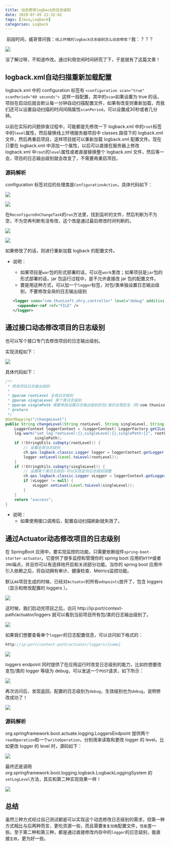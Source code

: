 ```yaml
---
title: 动态修改logback的日志级别
date: 2020-07-05 22:32:42
tags: [Java,Logback]
categories: Logback
---
```


<img src="https://layne666.cn/images/%E7%BE%8E%E7%90%B4.gif" alt="" data-action="zoom" style="display: inline-block;"> 前段时间，威哥曾问我：`线上环境的logback日志级别怎么动态修改？`我：？？？

![](../images/动态修改logback的日志级别/1.jpg)

没了解过呀，不知道咋改。通过利用空闲时间研究了下，于是就有了这篇文章！<!--more-->

## logback.xml自动扫描重新加载配置

logback.xml 中的 configuration 标签有 `<configuration scan="true" scanPeriod="60 seconds"> `这样一段配置，其中的`scan`如果设置为 true 的话，项目在启动后就会默认每一分钟自动扫描配置文件，如果有改变则重新加载，而我们还可以设置自动扫描的时间间隔属性`scanPeriod`，可以设置成30秒或者几分钟。

以前在实际的问题排查过程中，可能都是先修改一下 logback.xml 中的`root`标签中的`level`属性，然后替换线上环境服务器项目中 classes 路径下的 logback.xml 文件，然后再重启项目，这样项目就可以重新加载 logback.xml 配置文件。现在只要在 logback.xml 中添加一个属性，以后可以直接在服务器上修改 logback.xml 中`root`的`level`属性或者直接替换整个 logback.xml 文件，然后等一会，项目的日志输出级别就会改变了，不需要再重启项目。

### 源码解析

configuration 标签对应的处理类是`ConfigurationAction`，具体代码如下：

![](../images/动态修改logback的日志级别/2.png)

![](../images/动态修改logback的日志级别/3.png)

在`ReconfigureOnChangeTask`的`run`方法里，找到监听的文件，然后判断为不为空，不为空再判断有没有改，这个改是通过最后修改时间判断的。

![](../images/动态修改logback的日志级别/4.png)

![](../images/动态修改logback的日志级别/5.png)

如果修改了的话，则进行重新加载 logback 的配置文件。

* 说明：
  * 如果项目是`war`包的形式部署的话，可以在`work`里改；如果项目是`jar`包的形式部署的话，jar 包运行过程中，是不允许直接改 jar 包的配置文件。
  * 要是用这种方式，可以加一个`logger`标签，对包/类单独设置日志输出级别，不要修改全局的日志输出级别

  ```xml
  <logger name="com.thunisoft.xhry.controller" level="debug" additivity="false">
  	<appender-ref ref="FILE" />
  </logger>
  ```

  

## 通过接口动态修改项目的日志级别

也可以写个接口专门去修改项目的日志输出级别。

实现流程如下：

![](../images/动态修改logback的日志级别/6.png)

具体代码如下：

```java
/**
 * 修改项目日志输出级别
 *
 * @param rootLevel 全局日志级别
 * @param singleLevel 某个类日志级别
 * @param singlePath 需要单独设置日志输出级别的包/类的全限定名（例:com.thunisoft.xhry.controller）
 * @return
 */
@GetMapping("/changeLevel")
public String changeLevel(String rootLevel, String singleLevel, String singlePath) {
    LoggerContext loggerContext = (LoggerContext) LoggerFactory.getILoggerFactory();
    log.warn("set log rootLevel:{},singleLevel:{},singlePath:{}", rootLevel, singleLevel,
             singlePath);
    if (!StringUtils.isEmpty(rootLevel)) {
        // 设置全局日志级别
        ch.qos.logback.classic.Logger logger = loggerContext.getLogger("root");
        logger.setLevel(Level.toLevel(rootLevel));
    }
    if (!StringUtils.isEmpty(singleLevel)) {
        // 设置某个类日志级别-可以实现定向日志级别调整
        ch.qos.logback.classic.Logger vLogger = loggerContext.getLogger(singlePath);
        if (vLogger != null) {
            vLogger.setLevel(Level.toLevel(singleLevel));
        }
    }
    return "success";
}
```

* 说明：
  * 如果使用接口调用后，配置自动扫描刷新就失效了。

## 通过Actuator动态修改项目的日志级别

在 SpringBoot 应用中，要实现监控的功能，只需要依赖组件`spring-boot-starter-actuator`。它提供了很多监控和管理你的 spring boot 应用的`HTTP`或者`JMX`端点，并且你可以有选择地开启和关闭部分功能。当你的 spring boot 应用中引入依赖之后，将自动拥有审计、健康检查、Metrics监控功能。

默认`A6`项目生成的时候，已经对`Actuator`的所有`ednpoints`放开了，包含 loggers（显示和修改配置的 loggers ）。

![](../images/动态修改logback的日志级别/7.png)

这时候，我们启动完项目之后，访问 http://ip:port/context-path/actuator/loggers 就可以看到当前项目所有包/类的日志输出级别了。

![](../images/动态修改logback的日志级别/8.png)

如果我们想要查看单个`logger`的日志配置信息，可以访问如下格式的：

```java
http://ip:port/context-path/actuator/loggers/{name}
```

![](../images/动态修改logback的日志级别/9.png)

loggers endpoint 同时提供了在应用运行时改变日志级别的能力，比如你想要改变包/类的 logger 等级为 debug，可以发送一个`POST`请求，如下所示：

![](../images/动态修改logback的日志级别/10.png)

再次访问后，发现返回，配置的日志级别为`debug`，生效级别也为`debug`，说明修改成功了！

![](../images/动态修改logback的日志级别/11.png)

### 源码解析

org.springframework.boot.actuate.logging.LoggersEndpoint 提供两个`readOperation`和一个`writeOperation`，分别用来读取和更改 logger 的 level。比如更改 logger 的 level 时，源码如下：

![](../images/动态修改logback的日志级别/12.png)

最终还是调用 org.springframework.boot.logging.logback.LogbackLoggingSystem 的`setLogLevel`方法，其实和第二种实现效果一样！

![](../images/动态修改logback的日志级别/13.png)

## 总结

虽然三种方式经过自己测试都是可以实现这个动态修改日志级别的需求，但第一种方式相比与后两种而言，更吃资源一些，而且需要`重复加载`配置文件，`性能`差一些。至于第二种和第三种，都是通过直接修改内存中的`logger`的日志级别，能直接`生效`，更为好一些。